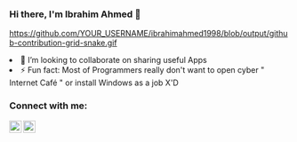 ### Hi there, I'm Ibrahim Ahmed  👋

https://github.com/YOUR_USERNAME/ibrahimahmed1998/blob/output/github-contribution-grid-snake.gif



<li> 👯 I’m looking to collaborate on sharing useful Apps </li>
<li> ⚡ Fun fact: Most of Programmers really don't want to open cyber " Internet Café "  or install Windows as a job X'D </li>

### Connect with me:

[<img align="left" alt="LinkedIn" width="22px" src="https://cdn.jsdelivr.net/npm/simple-icons@v3/icons/linkedin.svg" />](https://eg.linkedin.com/in/ibrahimahmed1998)

[<img align="left" alt="stackoverflow" width="22px" src="https://github.com/ibrahimahmed1998/QuickAccess/blob/main/IMG/stackoverflow.png" />](https://www.stackoverflow.com/users/9016681)
